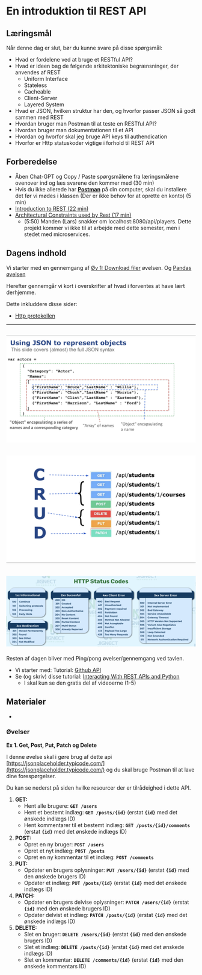 # En introduktion til REST API


## Læringsmål

Når denne dag er slut, bør du kunne svare på disse spørgsmål:

- Hvad er fordelene ved at bruge et RESTful API?
- Hvad er ideen bag de følgende arkitektoniske begrænsninger, der anvendes af REST
    - Uniform Interface
    - Stateless
    - Cacheable
    - Client-Server
    - Layered System
- Hvad er JSON, hvilken struktur har den, og hvorfor passer JSON så godt sammen med REST
- Hvordan bruger man Postman til at teste en RESTful API?
- Hvordan bruger man dokumentationen til et API
- Hvordan og hvorfor skal jeg bruge API keys til authendication
- Hvorfor er Http statuskoder vigtige i forhold til REST API 

## Forberedelse

* Åben Chat-GPT og Copy / Paste spørgsmålene fra læringsmålene ovenover ind og læs svarene den kommer med (30 min)
* Hvis du ikke allerede har **[Postman](https://www.postman.com/downloads/)** på din computer, skal du installere det før vi mødes i klassen (Der er ikke behov for at oprette en konto) (5 min)
* [Introduction to REST (22 min)](https://www.youtube.com/watch?v=fqX4BpIWu4s)
* [Architectural Constraints used by Rest (17 min)](https://www.youtube.com/watch?v=u7HWkKhIYbU)
    * (5:50) Manden (Lars) snakker om localhost:8080/api/players. Dette projekt kommer vi ikke til at arbejde med dette semester, men i stedet med microservices.

## Dagens indhold

Vi starter med en gennemgang af [Øv 1: Download filer](https://github.com/ITAKEA/kode_fra_undervisning_e24/tree/master/python3/exercises/solutions) øvelsen.
Og [Pandas øvelsen]()

Herefter gennemgår vi kort i overskrifter af hvad i forventes at have lært derhjemme. 

Dette inkluddere disse sider: 

* [Http protokollen](materialer/http.md) 

---
![](../_static/img/JSON.png)
---
![](../_static/img/Hvad_er_et_API.png)
--- 
![](../_static/img/http_status.png)
---

Resten af dagen bliver med Ping/pong øvelser/gennemgang ved tavlen.
 
* Vi starter med: Tutorial: [Github API](materialer/tutorial_github_api.md)
* Se (og skriv) disse tutorial: [Interacting With REST APIs and Python](https://realpython.com/courses/interacting-rest-apis-python/)
    * I skal kun se den gratis del af videoerne (1-5)


## Materialer
* []()

### Øvelser

**Ex 1. Get, Post, Put, Patch og Delete**

I denne øvelse skal i gøre brug af dette api [https://jsonplaceholder.typicode.com/](https://jsonplaceholder.typicode.com/) og du skal bruge Postman til at lave dine forespørgelser.

Du kan se nederst på siden hvilke resourcer der er tilrådeighed i dette API.

1. **GET:**
    - Hent alle brugere: **`GET /users`**
    - Hent et bestemt indlæg: **`GET /posts/{id}`** (erstat **`{id}`** med det ønskede indlægs ID)
    - Hent kommentarer til et bestemt indlæg: **`GET /posts/{id}/comments`** (erstat **`{id}`** med det ønskede indlægs ID)
2. **POST:**
    - Opret en ny bruger: **`POST /users`**
    - Opret et nyt indlæg: **`POST /posts`**
    - Opret en ny kommentar til et indlæg: **`POST /comments`**
3. **PUT:**
    - Opdater en brugers oplysninger: **`PUT /users/{id}`** (erstat **`{id}`** med den ønskede brugers ID)
    - Opdater et indlæg: **`PUT /posts/{id}`** (erstat **`{id}`** med det ønskede indlægs ID)
4. **PATCH:**
    - Opdater en brugers delvise oplysninger: **`PATCH /users/{id}`** (erstat **`{id}`** med den ønskede brugers ID)
    - Opdater delvist et indlæg: **`PATCH /posts/{id}`** (erstat **`{id}`** med det ønskede indlægs ID)
5. **DELETE:**
    - Slet en bruger: **`DELETE /users/{id}`** (erstat **`{id}`** med den ønskede brugers ID)
    - Slet et indlæg: **`DELETE /posts/{id}`** (erstat **`{id}`** med det ønskede indlægs ID)
    - Slet en kommentar: **`DELETE /comments/{id}`** (erstat **`{id}`** med den ønskede kommentars ID)


